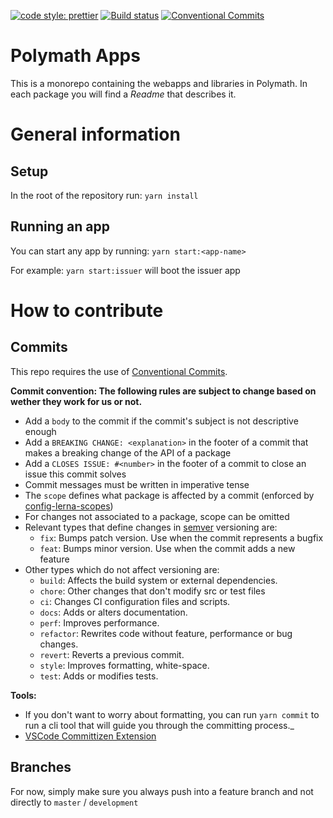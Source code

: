 [![code style: prettier](https://img.shields.io/badge/code_style-prettier-ff69b4.svg?style=flat-square)](https://github.com/prettier/prettier)
[![Build status](https://dev.azure.com/polymathnetwork/polymath-apps/_apis/build/status/Build)](https://dev.azure.com/polymathnetwork/polymath-apps/_build/latest?definitionId=2)
[![Conventional Commits](https://img.shields.io/badge/Conventional%20Commits-1.0.0-yellow.svg)](https://conventionalcommits.org)

# Polymath Apps

This is a monorepo containing the webapps and libraries in Polymath. In each package you will find a _Readme_ that describes it.

# General information

## Setup

In the root of the repository run:
`yarn install`

## Running an app

You can start any app by running:
`yarn start:<app-name>`

For example:
`yarn start:issuer` will boot the issuer app

# How to contribute

## Commits

This repo requires the use of [Conventional Commits](https://www.conventionalcommits.org/en/v1.0.0-beta.2/).

**Commit convention: The following rules are subject to change based on wether they work for us or not.**

- Add a `body` to the commit if the commit's subject is not descriptive enough
- Add a `BREAKING CHANGE: <explanation>` in the footer of a commit that makes
  a breaking change of the API of a package
- Add a `CLOSES ISSUE: #<number>` in the footer of a commit to close an issue
  this commit solves
- Commit messages must be written in imperative tense
- The `scope` defines what package is affected by a commit (enforced by [config-lerna-scopes](https://www.npmjs.com/package/@commitlint/config-lerna-scopes))
- For changes not associated to a package, scope can be omitted
- Relevant types that define changes in [semver]() versioning are:
  - `fix`: Bumps patch version. Use when the commit represents a bugfix
  - `feat`: Bumps minor version. Use when the commit adds a new feature
- Other types which do not affect versioning are:
  - `build`: Affects the build system or external dependencies.
  - `chore`: Other changes that don't modify src or test files
  - `ci`: Changes CI configuration files and scripts.
  - `docs`: Adds or alters documentation.
  - `perf`: Improves performance.
  - `refactor`: Rewrites code without feature, performance or bug changes.
  - `revert`: Reverts a previous commit.
  - `style`: Improves formatting, white-space.
  - `test`: Adds or modifies tests.

**Tools:**

- If you don't want to worry about formatting, you can run `yarn commit` to
  run a cli tool that will guide you through the committing process.\_
- [VSCode Committizen Extension](https://marketplace.visualstudio.com/items?itemName=KnisterPeter.vscode-commitizen)

## Branches

For now, simply make sure you always push into a feature branch and not directly to `master` / `development`
